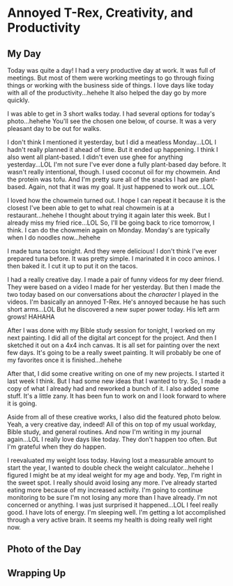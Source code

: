 # Annoyed T-Rex, Creativity, and Productivity

## My Day

Today was quite a day! I had a very productive day at work. It was full of meetings. But most of them were working meetings to go through fixing things or working with the business side of things. I love days like today with all of the productivity...hehehe It also helped the day go by more quickly.

I was able to get in 3 short walks today. I had several options for today's photo...hehehe You'll see the chosen one below, of course. It was a very pleasant day to be out for walks.

I don't think I mentioned it yesterday, but I did a meatless Monday...LOL I hadn't really planned it ahead of time. But it ended up happening. I think I also went all plant-based. I didn't even use ghee for anything yesterday...LOL I'm not sure I've ever done a fully plant-based day before. It wasn't really intentional, though. I used coconut oil for my chowmein. And the protein was tofu. And I'm pretty sure all of the snacks I had are plant-based. Again, not that it was my goal. It just happened to work out...LOL

I loved how the chowmein turned out. I hope I can repeat it because it is the closest I've been able to get to what real chowmein is at a restaurant...hehehe I thought about trying it again later this week. But I already miss my fried rice...LOL So, I'll be going back to rice tomorrow, I think. I can do the chowmein again on Monday. Monday's are typically when I do noodles now...hehehe

I made tuna tacos tonight. And they were delicious! I don't think I've ever prepared tuna before. It was pretty simple. I marinated it in coco aminos. I then baked it. I cut it up to put it on the tacos.

I had a really creative day. I made a pair of funny videos for my deer friend. They were based on a video I made for her yesterday. But then I made the two today based on our conversations about the *character* I played in the videos. I'm basically an annoyed T-Rex. He's annoyed because he has such short arms...LOL But he discovered a new super power today. His left arm grows! HAHAHA

After I was done with my Bible study session for tonight, I worked on my next painting. I did all of the digital art concept for the project. And then I sketched it out on a 4x4 inch canvas. It is all set for painting over the next few days. It's going to be a really sweet painting. It will probably be one of my favorites once it is finished...hehehe

After that, I did some creative writing on one of my new projects. I started it last week I think. But I had some new ideas that I wanted to try. So, I made a copy of what I already had and reworked a bunch of it. I also added some stuff. It's a little zany. It has been fun to work on and I look forward to where it is going.

Aside from all of these creative works, I also did the featured photo below. Yeah, a very creative day, indeed! All of this on top of my usual workday, Bible study, and general routines. And now I'm writing in my journal again...LOL I really love days like today. They don't happen too often. But I'm grateful when they do happen.

I reevaluated my weight loss today. Having lost a measurable amount to start the year, I wanted to double check the weight calculator...hehehe I figured I might be at my ideal weight for my age and body. Yep, I'm right in the sweet spot. I really should avoid losing any more. I've already started eating more because of my increased activity. I'm going to continue monitoring to be sure I'm not losing any more than I have already. I'm not concerned or anything. I was just surprised it happened...LOL I feel really good. I have lots of energy. I'm sleeping well. I'm getting a lot accomplished through a very active brain. It seems my health is doing really well right now.

## Photo of the Day

<!--@include: ../../../photos/photo-a-day/2025/02/04.md{3,}-->

## Wrapping Up

